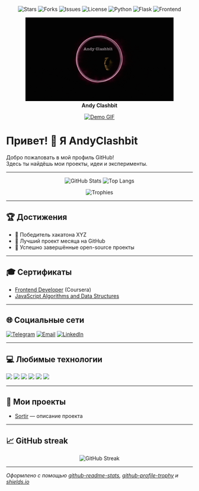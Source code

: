 <p align="center">
  <img src="https://img.shields.io/github/stars/AndyClashbit/RPG-2.0?style=for-the-badge&color=fa0" alt="Stars"/>
  <img src="https://img.shields.io/github/forks/AndyClashbit/RPG-2.0?style=for-the-badge&color=3af" alt="Forks"/>
  <img src="https://img.shields.io/github/issues/AndyClashbit/RPG-2.0?style=for-the-badge&color=a21caf" alt="Issues"/>
  <img src="https://img.shields.io/github/license/AndyClashbit/RPG-2.0?style=for-the-badge&color=ffe082" alt="License"/>
  <img src="https://img.shields.io/badge/Python-3.7%2B-blue?style=for-the-badge&logo=python" alt="Python"/>
  <img src="https://img.shields.io/badge/Flask-API-000?style=for-the-badge&logo=flask" alt="Flask"/>
  <img src="https://img.shields.io/badge/HTML5%20%7C%20CSS3%20%7C%20JS-frontend-orange?style=for-the-badge&logo=javascript" alt="Frontend"/>
</p>

<p align="center">
  <img src="gif.gif" alt="Andy Clashbit" width="400"/>
  <br/>
  <b>Andy Clashbit</b>
</p>
<p align="center">
  <a href="https://github.com/AndyClashbit/RPG-2.0">
    <img src="https://github.com/AndyClashbit/rpg-labyrinth/blob/main/aboutMD/gif.gif" alt="Demo GIF" width="600"/>
  </a>
</p>

# Привет! 👋 Я AndyClashbit

Добро пожаловать в мой профиль GitHub!  
Здесь ты найдёшь мои проекты, идеи и эксперименты.

---

<p align="center">
  <img src="https://github-readme-stats.vercel.app/api?username=AndyClashbit&show_icons=true&theme=radical&hide_title=true" alt="GitHub Stats" />
  <img src="https://github-readme-stats.vercel.app/api/top-langs/?username=AndyClashbit&layout=compact&theme=radical" alt="Top Langs" />
</p>

<p align="center">
  <img src="https://github-profile-trophy.vercel.app/?username=AndyClashbit&theme=radical&margin-w=10&column=7" alt="Trophies" />
</p>

---

## 🏆 Достижения

- 🥇 Победитель хакатона XYZ
- 🏅 Лучший проект месяца на GitHub
- 🚀 Успешно завершённые open-source проекты

---

## 🎓 Сертификаты

- [Frontend Developer](https://www.coursera.org/) (Coursera)
- [JavaScript Algorithms and Data Structures](https://www.freecodecamp.org/)

---

## 🌐 Социальные сети

[![Telegram](https://img.shields.io/badge/Telegram-26A5E4?style=for-the-badge&logo=telegram&logoColor=white)](https://t.me/AndyClashbit)
[![Email](https://img.shields.io/badge/Email-D14836?style=for-the-badge&logo=gmail&logoColor=white)](mailto:твой@email.com)
[![LinkedIn](https://img.shields.io/badge/LinkedIn-0077B5?style=for-the-badge&logo=linkedin&logoColor=white)](https://linkedin.com/in/AndyClashbit)

---

## 💻 Любимые технологии

<p>
  <img src="https://img.shields.io/badge/JavaScript-F7DF1E?style=for-the-badge&logo=javascript&logoColor=black"/>
  <img src="https://img.shields.io/badge/TypeScript-3178C6?style=for-the-badge&logo=typescript&logoColor=white"/>
  <img src="https://img.shields.io/badge/React-20232A?style=for-the-badge&logo=react&logoColor=61DAFB"/>
  <img src="https://img.shields.io/badge/Node.js-339933?style=for-the-badge&logo=nodedotjs&logoColor=white"/>
  <img src="https://img.shields.io/badge/Python-3776AB?style=for-the-badge&logo=python&logoColor=white"/>
  <img src="https://img.shields.io/badge/PostgreSQL-4169E1?style=for-the-badge&logo=postgresql&logoColor=white"/>
</p>

---

## 🚀 Мои проекты

- [Sortir](https://github.com/AndyClashbit/Sortir) — описание проекта

---

## 📈 GitHub streak

<p align="center">
  <img src="https://github-readme-streak-stats.herokuapp.com/?user=AndyClashbit&theme=radical" alt="GitHub Streak" />
</p>

---

_Оформлено с помощью [github-readme-stats](https://github.com/anuraghazra/github-readme-stats), [github-profile-trophy](https://github.com/ryo-ma/github-profile-trophy) и [shields.io](https://shields.io/)_ 

